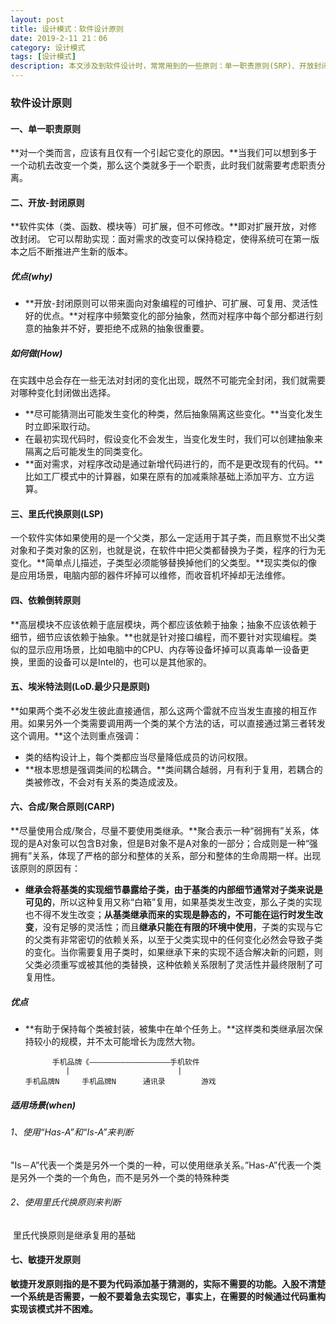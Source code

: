 ```yaml
---
layout: post
title: 设计模式：软件设计原则
date: 2019-2-11 21：06
category: 设计模式
tags: [设计模式]
description: 本文涉及到软件设计时，常常用到的一些原则：单一职责原则(SRP)、开放封闭原则等等。
---
```




### 软件设计原则



#### 一、单一职责原则

​	**对一个类而言，应该有且仅有一个引起它变化的原因。**当我们可以想到多于一个动机去改变一个类，那么这个类就多于一个职责，此时我们就需要考虑职责分离。



#### 二、开放-封闭原则

​	**软件实体（类、函数、模块等）可扩展，但不可修改。**即对扩展开放，对修改封闭。	它可以帮助实现：面对需求的改变可以保持稳定，使得系统可在第一版本之后不断推进产生新的版本。



##### 优点(why)

- **开放-封闭原则可以带来面向对象编程的可维护、可扩展、可复用、灵活性好的优点。**对程序中频繁变化的部分抽象，然而对程序中每个部分都进行刻意的抽象并不好，要拒绝不成熟的抽象很重要。



##### 如何做(How)

​	在实践中总会存在一些无法对封闭的变化出现，既然不可能完全封闭，我们就需要对哪种变化封闭做出选择。

- **尽可能猜测出可能发生变化的种类，然后抽象隔离这些变化。**当变化发生时立即采取行动。
- 在最初实现代码时，假设变化不会发生，当变化发生时，我们可以创建抽象来隔离之后可能发生的同类变化。
- **面对需求，对程序改动是通过新增代码进行的，而不是更改现有的代码。**比如工厂模式中的计算器，如果在原有的加减乘除基础上添加平方、立方运算。



#### 三、里氏代换原则(LSP)

​	一个软件实体如果使用的是一个父类，那么一定适用于其子类，而且察觉不出父类对象和子类对象的区别，也就是说，在软件中把父类都替换为子类，程序的行为无变化。**简单点儿描述，子类型必须能够替换掉他们的父类型。**现实类似的像是应用场景，电脑内部的器件坏掉可以维修，而收音机坏掉却无法维修。



#### 四、依赖倒转原则

​	**高层模块不应该依赖于底层模块，两个都应该依赖于抽象；抽象不应该依赖于细节，细节应该依赖于抽象。**也就是针对接口编程，而不要针对实现编程。类似的显示应用场景，比如电脑中的CPU、内存等设备坏掉可以真毒单一设备更换，里面的设备可以是Intel的，也可以是其他家的。



#### 五、埃米特法则(LoD.最少只是原则)

​	**如果两个类不必发生彼此直接通信，那么这两个雷就不应当发生直接的相互作用。如果另外一个类需要调用两一个类的某个方法的话，可以直接通过第三者转发这个调用。**这个法则重点强调：

- 类的结构设计上，每个类都应当尽量降低成员的访问权限。
- **根本思想是强调类间的松耦合。**类间耦合越弱，月有利于复用，若耦合的类被修改，不会对有关系的类造成波及。



#### 六、合成/聚合原则(CARP)

​	**尽量使用合成/聚合，尽量不要使用类继承。**聚合表示一种“弱拥有”关系，体现的是A对象可以包含B对象，但是B对象不是A对象的一部分；合成则是一种“强拥有”关系，体现了严格的部分和整体的关系，部分和整体的生命周期一样。出现该原则的原因有：

- **继承会将基类的实现细节暴露给子类，由于基类的内部细节通常对子类来说是可见的**，所以这种复用又称“白箱”复用，如果基类发生改变，那么子类的实现也不得不发生改变；**从基类继承而来的实现是静态的，不可能在运行时发生改变**，没有足够的灵活性；而且**继承只能在有限的环境中使用**，子类的实现与它的父类有非常密切的依赖关系，以至于父类实现中的任何变化必然会导致子类的变化。当你需要复用子类时，如果继承下来的实现不适合解决新的问题，则父类必须重写或被其他的类替换，这种依赖关系限制了灵活性并最终限制了可复用性。



##### 优点

- **有助于保持每个类被封装，被集中在单个任务上。**这样类和类继承层次保持较小的规模，并不太可能增长为庞然大物。

  ```shell
  		手机品牌《——————————————————手机软件
  		   |						|
  手机品牌N		手机品牌N	   通讯录		  游戏
  ```




##### 适用场景(when)

###### 1、使用“Has-A”和“Is-A”来判断

​	"Is－A”代表一个类是另外一个类的一种，可以使用继承关系。”Has-A”代表一个类是另外一个类的一个角色，而不是另外一个类的特殊种类



###### 2、使用里氏代换原则来判断

​      里氏代换原则是继承复用的基础



#### 七、敏捷开发原则

​	**敏捷开发原则指的是不要为代码添加基于猜测的，实际不需要的功能。入股不清楚一个系统是否需要，一般不要着急去实现它，事实上，在需要的时候通过代码重构实现该模式并不困难。**

